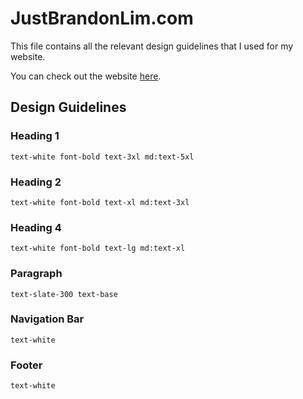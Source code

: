 # JustBrandonLim.com

This file contains all the relevant design guidelines that I used for my website.

You can check out the website [here](https://justbrandonlim.com).

## Design Guidelines

### Heading 1

```
text-white font-bold text-3xl md:text-5xl
```

### Heading 2

```
text-white font-bold text-xl md:text-3xl
```

### Heading 4

```
text-white font-bold text-lg md:text-xl
```

### Paragraph

```
text-slate-300 text-base
```

### Navigation Bar

```
text-white
```

### Footer

```
text-white
```
